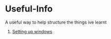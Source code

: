 # Useful-Info
A useful way to help structure the things ive learnt

1. [Setting up windows](#/Chatgpt-rewrite.md/)

















